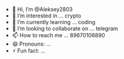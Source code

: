 - 👋 Hi, I’m @Aleksey2803
- 👀 I’m interested in ... crypto
- 🌱 I’m currently learning ... coding
- 💞️ I’m looking to collaborate on ... telegram
- 📫 How to reach me ... 89670106890  
- 😄 Pronouns: ...
- ⚡ Fun fact: ...

<!---
Aleksey2803/Aleksey2803 is a ✨ special ✨ repository because its `README.md` (this file) appears on your GitHub profile.
You can click the Preview link to take a look at your changes.
--->
